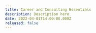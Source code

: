```yaml
---
title: Career and Consulting Essentials
description: Description here
date: 2022-04-01T14:00:00.000Z
released: false
---
```

